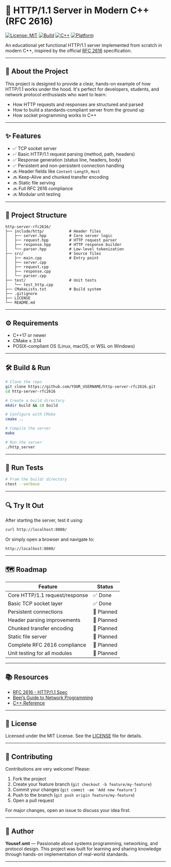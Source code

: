 # 🚀 HTTP/1.1 Server in Modern C++ (RFC 2616)

[![License: MIT](https://img.shields.io/badge/License-MIT-yellow.svg)](LICENSE)
[![Build](https://img.shields.io/badge/build-passing-brightgreen.svg)]()
[![C++](https://img.shields.io/badge/language-C++17-blue.svg)]()
[![Platform](https://img.shields.io/badge/platform-Linux%20%7C%20macOS%20%7C%20WSL-lightgrey.svg)]()

An educational yet functional HTTP/1.1 server implemented from scratch in modern C++, inspired by the official [RFC 2616](https://datatracker.ietf.org/doc/html/rfc2616) specification.

---

## 🧠 About the Project

This project is designed to provide a clear, hands-on example of how HTTP/1.1 works under the hood. It's perfect for developers, students, and network protocol enthusiasts who want to learn:

- How HTTP requests and responses are structured and parsed
- How to build a standards-compliant server from the ground up
- How socket programming works in C++

---

## ✨ Features

- ✅ TCP socket server
- ✅ Basic HTTP/1.1 request parsing (method, path, headers)
- ✅ Response generation (status line, headers, body)
- ✅ Persistent and non-persistent connection handling
- 🔜 Header fields like `Content-Length`, `Host`
- 🔜 Keep-Alive and chunked transfer encoding
- 🔜 Static file serving
- 🔜 Full RFC 2616 compliance
- 🔜 Modular unit testing

---

## 📁 Project Structure

```
http-server-rfc2616/
├── include/http/           # Header files
│   ├── server.hpp          # Core server logic
│   ├── request.hpp         # HTTP request parser
│   ├── response.hpp        # HTTP response builder
│   └── parser.hpp          # Low-level tokenization
├── src/                    # Source files
│   ├── main.cpp            # Entry point
│   ├── server.cpp
│   ├── request.cpp
│   ├── response.cpp
│   └── parser.cpp
├── test/                   # Unit tests
│   └── test_http.cpp
├── CMakeLists.txt          # Build system
├── .gitignore
├── LICENSE
└── README.md
```

---

## ⚙️ Requirements

- C++17 or newer
- CMake ≥ 3.14
- POSIX-compliant OS (Linux, macOS, or WSL on Windows)

---

## 🛠️ Build & Run

```bash
# Clone the repo
git clone https://github.com/YOUR_USERNAME/http-server-rfc2616.git
cd http-server-rfc2616

# Create a build directory
mkdir build && cd build

# Configure with CMake
cmake ..

# Compile the server
make

# Run the server
./http_server
```

---

## 🧪 Run Tests

```bash
# From the build/ directory
ctest --verbose
```

---

## 🔍 Try It Out

After starting the server, test it using:

```bash
curl http://localhost:8080/
```

Or simply open a browser and navigate to:

```
http://localhost:8080/
```

---

## 🗺️ Roadmap

| Feature                        | Status   |
|-------------------------------|----------|
| Core HTTP/1.1 request/response| ✅ Done   |
| Basic TCP socket layer        | ✅ Done   |
| Persistent connections        | 🚧 Planned |
| Header parsing improvements   | 🚧 Planned |
| Chunked transfer encoding     | 🚧 Planned |
| Static file server            | 🚧 Planned |
| Complete RFC 2616 compliance  | 🚧 Planned |
| Unit testing for all modules  | 🚧 Planned |

---

## 📚 Resources

- [RFC 2616 - HTTP/1.1 Spec](https://datatracker.ietf.org/doc/html/rfc2616)
- [Beej’s Guide to Network Programming](https://beej.us/guide/bgnet/)
- [C++ Reference](https://en.cppreference.com/)

---

## 📄 License

Licensed under the MIT License. See the [LICENSE](LICENSE) file for details.

---

## 🤝 Contributing

Contributions are very welcome! Please:

1. Fork the project
2. Create your feature branch (`git checkout -b feature/my-feature`)
3. Commit your changes (`git commit -am 'Add new feature'`)
4. Push to the branch (`git push origin feature/my-feature`)
5. Open a pull request

For major changes, open an issue to discuss your idea first.

---

## 👤 Author

**Yousef.smt** — Passionate about systems programming, networking, and protocol design. This project was built for learning and sharing knowledge through hands-on implementation of real-world standards.

---